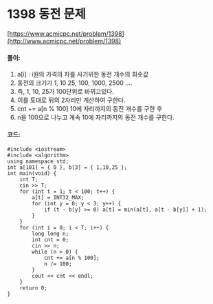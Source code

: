 # 1398 동전 문제

[https://www.acmicpc.net/problem/1398](http://www.acmicpc.net/problem/1398)

#### **풀이:**
1. a[i]
	: i원의 가격의 차를 사기위한 동전 개수의 최솟값
2. 동전의 크기가 1, 10 25, 100, 1000, 2500 ....
3. 즉, 1, 10, 25가 100단위로 바뀌고있다.
4. 이를 토대로 뒤의 2자리만 계산하여 구한다.
5. cnt += a[n % 100] 10에 자리까지의 동전 개수를 구한 후
6. n을 100으로 나누고 계속 10에 자리까지의 동전 개수를 구한다.
    

#### **코드:**

```
#include <iostream>
#include <algorithm>
using namespace std;
int a[101] = { 0 }, b[3] = { 1,10,25 };
int main(void) {
	int T;
	cin >> T;
	for (int t = 1; t < 100; t++) {
		a[t] = INT32_MAX;
		for (int y = 0; y < 3; y++) {
			if (t - b[y] >= 0) a[t] = min(a[t], a[t - b[y]] + 1);
		}
	}
	for (int i = 0; i < T; i++) {
		long long n;
		int cnt = 0;
		cin >> n;
		while (n > 0) {
			cnt += a[n % 100];
			n /= 100;
		}
		cout << cnt << endl;
	}
	return 0;
}
```
